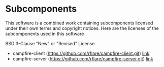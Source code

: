 # Subcomponents

This software is a combined work containing
subcomponents licensed under their own terms and 
copyright notices. Here are the licenses of
the subcomponents used in this software


BSD 3-Clause "New" or "Revised" License
- campfire-client (https://github.com/rflare/campfire-client.git) [link](./licenses/LICENSE-campfire-server.txt)
- campfire-server (https://github.com/rflare/campfire-server.git) [link](./licenses/LICENSE-campfire-client.txt)


